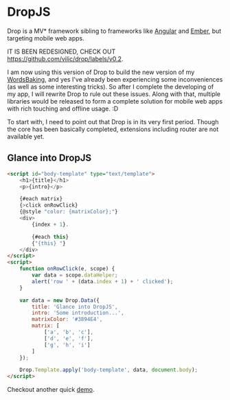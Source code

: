 # DropJS

Drop is a MV* framework sibling to frameworks like [Angular](https://angularjs.org/) and [Ember](http://emberjs.com/), but targeting mobile web apps.

IT IS BEEN REDESIGNED, CHECK OUT https://github.com/vilic/drop/labels/v0.2.

I am now using this version of Drop to build the new version of my [WordsBaking](https://wordsbaking.com/), and yes I've already been experiencing some inconveniences (as well as some interesting tricks). So after I complete the developing of my app, I will rewrite Drop to rule out these issues. Along with that, multiple libraries would be released to form a complete solution for mobile web apps with rich touching and offline usage. :D

To start with, I need to point out that Drop is in its very first period. Though the core has been basically completed, extensions including router are not available yet.

## Glance into DropJS

```html
<script id="body-template" type="text/template">
    <h1>{title}</h1>
    <p>{intro}</p>

    {#each matrix}
    {>click onRowClick}
    {@style "color: {matrixColor};"}
    <div>
        {index + 1}.

        {#each this}
        {"{this} "}
    </div>
</script>
<script>
    function onRowClick(e, scope) {
        var data = scope.dataHelper;
        alert('row ' + (data.index + 1) + ' clicked');
    }

    var data = new Drop.Data({
        title: 'Glance into DropJS',
        intro: 'Some introduction...',
        matrixColor: '#3894E4',
        matrix: [
            ['a', 'b', 'c'],
            ['d', 'e', 'f'],
            ['g', 'h', 'i']
        ]
    });

    Drop.Template.apply('body-template', data, document.body);
</script>
```

Checkout another quick [demo](https://rawgit.com/vilic/drop/master/demo/index.html).